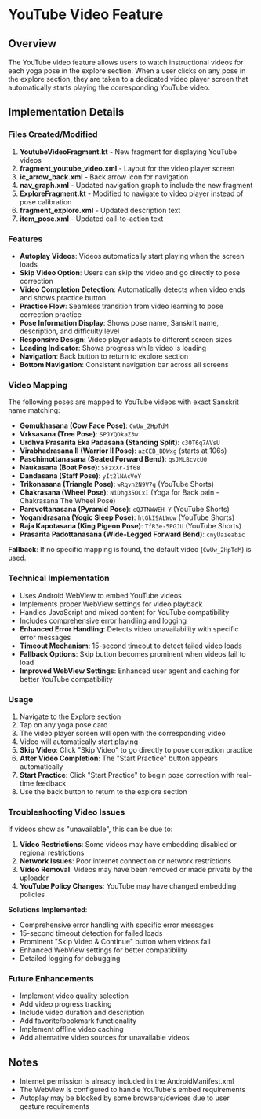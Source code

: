 # YouTube Video Feature

## Overview
The YouTube video feature allows users to watch instructional videos for each yoga pose in the explore section. When a user clicks on any pose in the explore section, they are taken to a dedicated video player screen that automatically starts playing the corresponding YouTube video.

## Implementation Details

### Files Created/Modified

1. **YoutubeVideoFragment.kt** - New fragment for displaying YouTube videos
2. **fragment_youtube_video.xml** - Layout for the video player screen
3. **ic_arrow_back.xml** - Back arrow icon for navigation
4. **nav_graph.xml** - Updated navigation graph to include the new fragment
5. **ExploreFragment.kt** - Modified to navigate to video player instead of pose calibration
6. **fragment_explore.xml** - Updated description text
7. **item_pose.xml** - Updated call-to-action text

### Features

- **Autoplay Videos**: Videos automatically start playing when the screen loads
- **Skip Video Option**: Users can skip the video and go directly to pose correction
- **Video Completion Detection**: Automatically detects when video ends and shows practice button
- **Practice Flow**: Seamless transition from video learning to pose correction practice
- **Pose Information Display**: Shows pose name, Sanskrit name, description, and difficulty level
- **Responsive Design**: Video player adapts to different screen sizes
- **Loading Indicator**: Shows progress while video is loading
- **Navigation**: Back button to return to explore section
- **Bottom Navigation**: Consistent navigation bar across all screens

### Video Mapping

The following poses are mapped to YouTube videos with exact Sanskrit name matching:

- **Gomukhasana (Cow Face Pose)**: `CwUw_2HpTdM`
- **Vrksasana (Tree Pose)**: `SPJYQDkaZ3w`
- **Urdhva Prasarita Eka Padasana (Standing Split)**: `c30T6q7AVsU`
- **Virabhadrasana II (Warrior II Pose)**: `azCEB_BDWxg` (starts at 106s)
- **Paschimottanasana (Seated Forward Bend)**: `qsJMLBcvcU0`
- **Naukasana (Boat Pose)**: `SFzxXr-if68`
- **Dandasana (Staff Pose)**: `yIt2lNAcVeY`
- **Trikonasana (Triangle Pose)**: `wRqvn2N9V7g` (YouTube Shorts)
- **Chakrasana (Wheel Pose)**: `NiDhg35OCxI` (Yoga for Back pain - Chakrasana The Wheel Pose)
- **Parsvottanasana (Pyramid Pose)**: `cQJTNWWEH-Y` (YouTube Shorts)
- **Yoganidrasana (Yogic Sleep Pose)**: `htGkI9ALWow` (YouTube Shorts)
- **Raja Kapotasana (King Pigeon Pose)**: `TfR3e-5PGJU` (YouTube Shorts)
- **Prasarita Padottanasana (Wide-Legged Forward Bend)**: `cnyUaieabic`

**Fallback**: If no specific mapping is found, the default video (`CwUw_2HpTdM`) is used.

### Technical Implementation

- Uses Android WebView to embed YouTube videos
- Implements proper WebView settings for video playback
- Handles JavaScript and mixed content for YouTube compatibility
- Includes comprehensive error handling and logging
- **Enhanced Error Handling**: Detects video unavailability with specific error messages
- **Timeout Mechanism**: 15-second timeout to detect failed video loads
- **Fallback Options**: Skip button becomes prominent when videos fail to load
- **Improved WebView Settings**: Enhanced user agent and caching for better YouTube compatibility

### Usage

1. Navigate to the Explore section
2. Tap on any yoga pose card
3. The video player screen will open with the corresponding video
4. Video will automatically start playing
5. **Skip Video**: Click "Skip Video" to go directly to pose correction practice
6. **After Video Completion**: The "Start Practice" button appears automatically
7. **Start Practice**: Click "Start Practice" to begin pose correction with real-time feedback
8. Use the back button to return to the explore section

### Troubleshooting Video Issues

If videos show as "unavailable", this can be due to:

1. **Video Restrictions**: Some videos may have embedding disabled or regional restrictions
2. **Network Issues**: Poor internet connection or network restrictions
3. **Video Removal**: Videos may have been removed or made private by the uploader
4. **YouTube Policy Changes**: YouTube may have changed embedding policies

**Solutions Implemented**:
- Comprehensive error handling with specific error messages
- 15-second timeout detection for failed loads
- Prominent "Skip Video & Continue" button when videos fail
- Enhanced WebView settings for better compatibility
- Detailed logging for debugging

### Future Enhancements

- Implement video quality selection
- Add video progress tracking
- Include video duration and description
- Add favorite/bookmark functionality
- Implement offline video caching
- Add alternative video sources for unavailable videos

## Notes

- Internet permission is already included in the AndroidManifest.xml
- The WebView is configured to handle YouTube's embed requirements
- Autoplay may be blocked by some browsers/devices due to user gesture requirements

